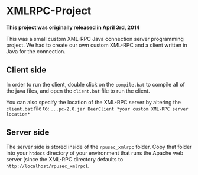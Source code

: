 # XMLRPC-Project

<b>This project was originally released in April 3rd, 2014</b>

This was a small custom XML-RPC Java connection server programming project. We had to create our own custom XML-RPC and a 
client written in Java for the connection. 

Client side
-------
In order to run the client, double click on the `compile.bat` to compile all of the java files, and open the `client.bat` file to run the client. 

You can also specify the location of the XML-RPC server by altering the `client.bat` file to: 
`...pc-2.0.jar BeerClient *your custom XML-RPC server location*`

Server side
-------
The server side is stored inside of the `rpusec_xmlrpc` folder. Copy that folder into your `htdocs` directory of your environment that runs the Apache web server (since the XML-RPC directory defaults to `http://localhost/rpusec_xmlrpc`). 
